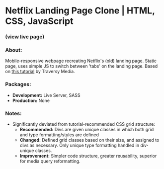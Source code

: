 # Netflix Landing Page Clone | HTML, CSS, JavaScript
### [(view live page)](https://kalafriz.github.io/fsd-roadmap/netflix-landing-clone/index.html)

### About:
Mobile-responsive webpage recreating Netflix's (old) landing page. Static page, uses simple JS to switch between 'tabs' on the landing page. Based on [this tutorial](https://www.youtube.com/watch?v=P7t13SGytRk&ab_channel=TraversyMedia) by Traversy Media.

### Packages:
- **Development:** Live Server, SASS
- **Production:** None

### Notes:
- Significantly deviated from tutorial-recommended CSS grid structure:
  - **Recommended:** Divs are given unique classes in which both grid and type formatting/styles are defined
  - **Changed:** Defined grid classes based on their size, and assigned to divs as necessary. Only unique type formatting handled in div-unique classes.
  - **Improvement:** Simpler code structure, greater reusability, superior for media query reformatting.
